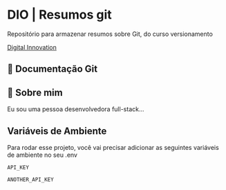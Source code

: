 
# DIO | Resumos git

Repositório para armazenar resumos sobre Git, do curso versionamento

[Digital Innovation](https://github.com/)

## 🎲 Documentação Git




## 🚀 Sobre mim
Eu sou uma pessoa desenvolvedora full-stack...


## Variáveis de Ambiente

Para rodar esse projeto, você vai precisar adicionar as seguintes variáveis de ambiente no seu .env

`API_KEY`

`ANOTHER_API_KEY`

